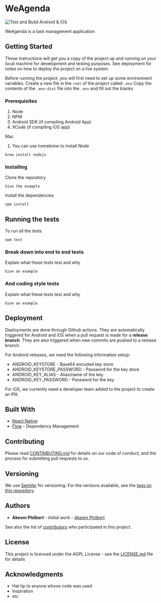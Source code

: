 # WeAgenda

![Test and Build Android & iOS](https://github.com/wepala/weagenda/workflows/Test%20and%20Build%20Android%20&%20iOS/badge.svg)

WeAgenda is a task management application

## Getting Started

These instructions will get you a copy of the project up and running on your local machine for development and testing purposes. See deployment for notes on how to deploy the project on a live system.

Before running the project, you will first need to set up some environment variables.
Create a new file in the `root` of the project called `.env`
Copy the contents of the `.env-dist` file into the `.env` and fill out the blanks

### Prerequisites

1. Node
1. NPM
1. Android SDK (if compiling Android App)
1. XCode (if compiling iOS app)

Mac
1. You can use homebrew to install Node
```
brew install nodejs
```

### Installing

Clone the repository

```
Give the example
```

Install the dependencies

```
npm install
```

## Running the tests

To run all the tests

```
npm test
```

### Break down into end to end tests

Explain what these tests test and why

```
Give an example
```

### And coding style tests

Explain what these tests test and why

```
Give an example
```

## Deployment

Deployments are done through Github actions. They are automatically triggered for Android and iOS when a pull request is made for a **release branch**. They are also triggered when new commits are pushed to a release branch.

For Android releases, we need the following information setup:

* ANDROID_KEYSTORE \- Base64 encoded key store
* ANDROID_KEYSTORE_PASSWORD \- Password for the key store
* ANDROID_KEY_ALIAS \- Alias/name of the key
* ANDROID_KEY_PASSWORD \- Password for the key

For iOS, we currently need a developer team added to the project to create an IPA.

## Built With

* [React Native](https://reactnative.dev/)
* [Flow](https://flow.org/) - Dependency Management

## Contributing

Please read [CONTRIBUTING.md](https://gist.github.com/PurpleBooth/b24679402957c63ec426) for details on our code of conduct, and the process for submitting pull requests to us.

## Versioning

We use [SemVer](http://semver.org/) for versioning. For the versions available, see the [tags on this repository](https://github.com/wepala/weagenda/tags).

## Authors

* **Akeem Philbert** - *Initial work* - [Akeem Philbert](https://github.com/AkeemPhilbert)

See also the list of [contributors](https://github.com/wepala/weagenda/contributors) who participated in this project.

## License

This project is licensed under the AGPL License - see the [LICENSE.md](LICENSE.md) file for details

## Acknowledgments

* Hat tip to anyone whose code was used
* Inspiration
* etc
